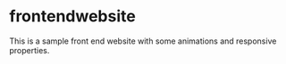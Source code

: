 # frontendwebsite
This is a sample front end website with some animations and responsive properties.
